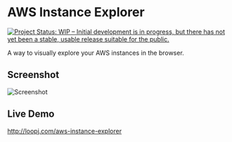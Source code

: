 # AWS Instance Explorer

[![Project Status: WIP – Initial development is in progress, but there has not yet been a stable, usable release suitable for the public.](http://www.repostatus.org/badges/latest/wip.svg)](http://www.repostatus.org/#wip)

A way to visually explore your AWS instances in the browser.

## Screenshot

![Screenshot](http://i.imgur.com/6WnXzto.gif)


## Live Demo

http://loopj.com/aws-instance-explorer
